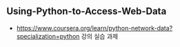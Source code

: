 ## Using-Python-to-Access-Web-Data
- https://www.coursera.org/learn/python-network-data?specialization=python 강의 실습 과제
